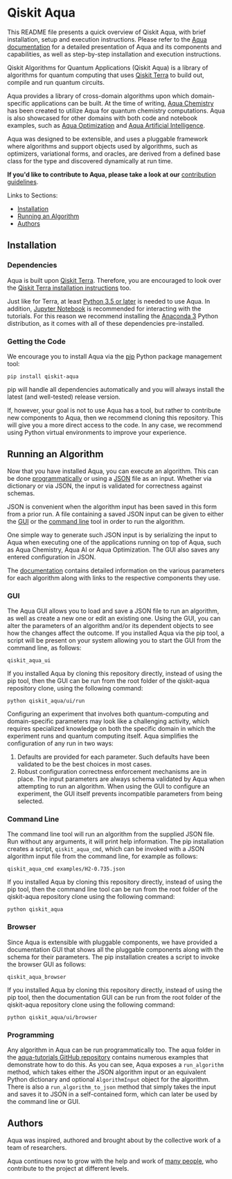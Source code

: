 # Qiskit Aqua

This README file presents a quick overview of Qiskit Aqua, with brief installation, setup and execution
instructions.  Please refer to the [Aqua documentation](https://qiskit.org/documentation/aqua/) for a detailed
presentation of Aqua and its components and capabilities, as well as step-by-step installation and
execution instructions.

Qiskit Algorithms for Quantum Applications (Qiskit Aqua) is a library of algorithms for quantum computing
that uses [Qiskit Terra](https://qiskit.org/terra) to build out, compile and run quantum circuits.

Aqua provides a library of cross-domain algorithms upon which domain-specific applications can be
built. At the time of writing, [Aqua Chemistry](https://github.com/Qiskit/aqua-chemistry) has
been created to utilize Aqua for quantum chemistry computations. Aqua is also showcased for other
domains with both code and notebook examples, such as
[Aqua Optimization](https://github.com/Qiskit/aqua-tutorials/tree/master/optimization) and
[Aqua Artificial Intelligence](https://github.com/Qiskit/aqua-tutorials/tree/master/artificial_intelligence).

Aqua was designed to be extensible, and uses a pluggable framework where algorithms and support objects used
by algorithms, such as optimizers, variational forms, and oracles, are derived from a defined base class for the type and
discovered dynamically at run time.

**If you'd like to contribute to Aqua, please take a look at our**
[contribution guidelines](.github/CONTRIBUTING.rst).

Links to Sections:

* [Installation](#installation)
* [Running an Algorithm](#running-an-algorithm)
* [Authors](#authors)

## Installation

### Dependencies

Aqua is built upon [Qiskit Terra](https://qiskit.org/terra).  Therefore, you are encouraged to look over the
[Qiskit Terra installation instructions](https://github.com/Qiskit/qiskit-terra/blob/master/README.md#installation)
too.

Just like for Terra, at least [Python 3.5 or later](https://www.python.org/downloads/) is needed to use Aqua.
In addition, [Jupyter Notebook](https://jupyter.readthedocs.io/en/latest/install.html) is recommended for interacting
with the tutorials. For this reason we recommend installing the [Anaconda 3](https://www.continuum.io/downloads)
Python distribution, as it comes with all of these dependencies pre-installed.

### Getting the Code

We encourage you to install Aqua via the [pip](https://pip.pypa.io/en/stable/) Python package management tool:

```
pip install qiskit-aqua
```

pip will handle all dependencies automatically and you will always install the latest (and well-tested) release version.

If, however, your goal is not to use Aqua has a tool, but rather to contribute new components to Aqua, then we recommend 
cloning this repository.  This will give you a more direct access to the code.  In any case, we recommend using Python virtual 
environments to improve your experience.

## Running an Algorithm

Now that you have installed Aqua, you can execute an algorithm. This can be done [programmatically](#programming) or using a 
[JSON](http://json.org/) file as an input. Whether via dictionary or via JSON, the input is validated for correctness against
schemas. 
 
JSON is convenient when the algorithm input has been saved in this form from a prior run. A file containing a saved
JSON input can be given to either the [GUI](#gui) or the [command line](#command-line) tool in order to run
the algorithm.
 
One simple way to generate such JSON input is by serializing the input to Aqua when executing one of the
applications running on top of Aqua, such as Aqua Chemistry, Aqua AI or Aqua Optimization. The GUI also saves any entered 
configuration in JSON.

The [documentation](https://qiskit.org/documentation/aqua/) contains detailed information on the various parameters for each
algorithm along with links to the respective components they use.
 

### GUI

The Aqua GUI allows you to load and save a JSON file to run an algorithm, as well as create a new one or edit
an existing one. Using the GUI, you can alter the parameters of an algorithm and/or its dependent
objects to see how the changes affect the outcome. If you installed Aqua via the pip tool, a script will be present on
your system allowing you to start the GUI from the command line, as follows:

```
qiskit_aqua_ui
```

If you installed Aqua by cloning this repository directly, instead of using the pip tool, then the GUI can
be run from the root folder of the qiskit-aqua repository clone, using the following command:

```
python qiskit_aqua/ui/run
```

Configuring an experiment that involves both quantum-computing and domain-specific parameters may look like a 
challenging activity, which requires specialized knowledge on both the specific domain in which the experiment runs and
quantum computing itself. Aqua simplifies the configuration of any run in two ways:

1.  Defaults are provided for each parameter. Such defaults have been validated to be the best choices in most cases.
2.  Robust configuration correctness enforcement mechanisms are in place. The input parameters are always schema
    validated by Aqua when attempting to run an algorithm. When using the GUI to configure an experiment,
    the GUI itself prevents incompatible parameters from being selected.

### Command Line

The command line tool will run an algorithm from the supplied JSON file. Run without any arguments, it will print help
information. The pip installation creates a script, `qiskit_aqua_cmd`, which can be invoked with a JSON algorithm input file from the command line, for example as follows:

```
qiskit_aqua_cmd examples/H2-0.735.json
```

If you installed Aqua by cloning this repository directly, instead of using the pip tool, then the command line tool can be
run from the root folder of the qiskit-aqua repository clone using the following command:

```
python qiskit_aqua
```

### Browser

Since Aqua is extensible with pluggable components, we have provided a documentation GUI that shows all the
pluggable components along with the schema for their parameters. The pip installation creates a script to invoke the
browser GUI as follows:

```
qiskit_aqua_browser
```

If you installed Aqua by cloning this repository directly, instead of using the pip tool, then the documentation GUI can be 
run from the root folder of the qiskit-aqua repository clone using the following command:

```
python qiskit_aqua/ui/browser
```

### Programming

Any algorithm in Aqua can be run programmatically too. The aqua folder in the
[aqua-tutorials GitHub repository](https://github.com/Qiskit/aqua-tutorials/tree/master/aqua) contains numerous
examples that demonstrate how to do this. As you can see, Aqua exposes a `run_algorithm` method, which takes either
the JSON algorithm input or an equivalent Python dictionary and optional `AlgorithmInput` object for the algorithm.
There is also a `run_algorithm_to_json` method that simply takes the input and saves it to JSON in a self-contained form,
which can later be used by the command line or GUI.

## Authors

Aqua was inspired, authored and brought about by the collective work of a team of researchers.

Aqua continues now to grow with the help and work of [many people](./CONTRIBUTORS.rst), who contribute
to the project at different levels.
